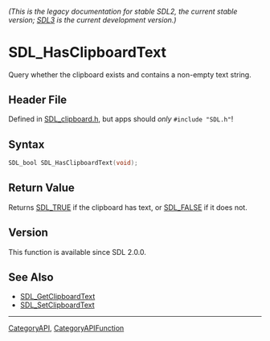 ###### (This is the legacy documentation for stable SDL2, the current stable version; [SDL3](https://wiki.libsdl.org/SDL3/) is the current development version.)
# SDL_HasClipboardText

Query whether the clipboard exists and contains a non-empty text string.

## Header File

Defined in [SDL_clipboard.h](https://github.com/libsdl-org/SDL/blob/SDL2/include/SDL_clipboard.h), but apps should _only_ `#include "SDL.h"`!

## Syntax

```c
SDL_bool SDL_HasClipboardText(void);

```

## Return Value

Returns [SDL_TRUE](SDL_TRUE) if the clipboard has text, or
[SDL_FALSE](SDL_FALSE) if it does not.

## Version

This function is available since SDL 2.0.0.

## See Also

* [SDL_GetClipboardText](SDL_GetClipboardText)
* [SDL_SetClipboardText](SDL_SetClipboardText)

----
[CategoryAPI](CategoryAPI), [CategoryAPIFunction](CategoryAPIFunction)

